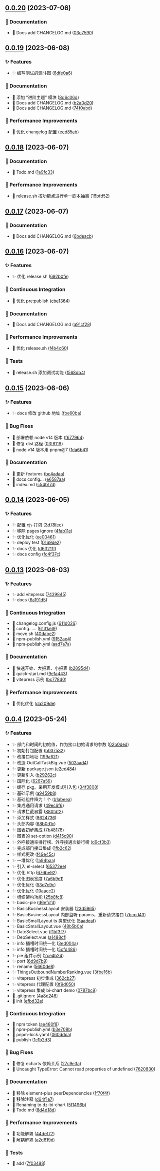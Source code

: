## [0.0.20](https://github.com/dizuncainiao/bi-chart/compare/v0.0.19...v0.0.20) (2023-07-06)

### 📝 Documentation

- 📝 Docs add CHANGELOG.md ([03c7590](https://github.com/dizuncainiao/bi-chart/commit/03c7590))

## [0.0.19](https://github.com/dizuncainiao/bi-chart/compare/v0.0.18...v0.0.19) (2023-06-08)

### ✨ Features

- ✨ 编写测试的漏斗图 ([6dfe0a6](https://github.com/dizuncainiao/bi-chart/commit/6dfe0a6))

### 📝 Documentation

- 📝 添加 “进阶主题” 模块 ([8d6c06d](https://github.com/dizuncainiao/bi-chart/commit/8d6c06d))
- 📝 Docs add CHANGELOG.md ([b2a0d20](https://github.com/dizuncainiao/bi-chart/commit/b2a0d20))
- 📝 Docs add CHANGELOG.md ([74f0abd](https://github.com/dizuncainiao/bi-chart/commit/74f0abd))

### 🚀 Performance Improvements

- 🚀 优化 changelog 配置 ([eed85ab](https://github.com/dizuncainiao/bi-chart/commit/eed85ab))

## [0.0.18](https://github.com/dizuncainiao/bi-chart/compare/v0.0.17...v0.0.18) (2023-06-07)

### 📝 Documentation

- 📝 Todo.md ([1a9fc33](https://github.com/dizuncainiao/bi-chart/commit/1a9fc33))

### 🚀 Performance Improvements

- 🚀 release.sh 按功能点进行单一脚本抽离 ([16bfd52](https://github.com/dizuncainiao/bi-chart/commit/16bfd52))

## [0.0.17](https://github.com/dizuncainiao/bi-chart/compare/v0.0.16...v0.0.17) (2023-06-07)

### 📝 Documentation

- 📝 Docs add CHANGELOG.md ([6bdeacb](https://github.com/dizuncainiao/bi-chart/commit/6bdeacb))

## [0.0.16](https://github.com/dizuncainiao/bi-chart/compare/v0.0.15...v0.0.16) (2023-06-07)

### ✨ Features

- ✨ 优化 release.sh ([692b0fe](https://github.com/dizuncainiao/bi-chart/commit/692b0fe))

### 🎡 Continuous Integration

- 🎡 优化 pre:publish ([cbe1364](https://github.com/dizuncainiao/bi-chart/commit/cbe1364))

### 📝 Documentation

- 📝 Docs add CHANGELOG.md ([a91cf28](https://github.com/dizuncainiao/bi-chart/commit/a91cf28))

### 🚀 Performance Improvements

- 🚀 优化 release.sh ([f4b4c60](https://github.com/dizuncainiao/bi-chart/commit/f4b4c60))

### 🚨 Tests

- 🚨 release.sh 添加调试功能 ([f568db4](https://github.com/dizuncainiao/bi-chart/commit/f568db4))

## [0.0.15](https://github.com/dizuncainiao/bi-chart/compare/v0.0.14...v0.0.15) (2023-06-06)

### ✨ Features

- ✨ docs 修改 github 地址 ([fbe60ba](https://github.com/dizuncainiao/bi-chart/commit/fbe60ba))

### 🐛 Bug Fixes

- 🐛 部署依赖 node v14 版本 ([f677964](https://github.com/dizuncainiao/bi-chart/commit/f677964))
- 🐛 修复 dist 路径 ([03f8119](https://github.com/dizuncainiao/bi-chart/commit/03f8119))
- 🐛 node v14 版本用 pnpm@7 ([1da6b41](https://github.com/dizuncainiao/bi-chart/commit/1da6b41))

### 📝 Documentation

- 📝 更新 features ([bc4adaa](https://github.com/dizuncainiao/bi-chart/commit/bc4adaa))
- 📝 docs config… ([e6587aa](https://github.com/dizuncainiao/bi-chart/commit/e6587aa))
- 📝 index.md ([c54b17d](https://github.com/dizuncainiao/bi-chart/commit/c54b17d))

## [0.0.14](https://github.com/dizuncainiao/bi-chart/compare/v0.0.13...v0.0.14) (2023-06-05)

### ✨ Features

- ✨ 配置 cjs 打包 ([3d78fce](https://github.com/dizuncainiao/bi-chart/commit/3d78fce))
- ✨ 移除 pages ignore ([4fab11e](https://github.com/dizuncainiao/bi-chart/commit/4fab11e))
- ✨ 优化优化 ([ee00461](https://github.com/dizuncainiao/bi-chart/commit/ee00461))
- ✨ deploy test ([0169de2](https://github.com/dizuncainiao/bi-chart/commit/0169de2))
- ✨ docs 优化 ([d63211f](https://github.com/dizuncainiao/bi-chart/commit/d63211f))
- ✨ docs config ([fc4f37c](https://github.com/dizuncainiao/bi-chart/commit/fc4f37c))

## [0.0.13](https://github.com/dizuncainiao/bi-chart/compare/v0.0.4...v0.0.13) (2023-06-03)

### ✨ Features

- ✨ add vitepress ([7439845](https://github.com/dizuncainiao/bi-chart/commit/7439845))
- ✨ docs ([6a191d5](https://github.com/dizuncainiao/bi-chart/commit/6a191d5))

### 🎡 Continuous Integration

- 🎡 changelog.config.js ([611d026](https://github.com/dizuncainiao/bi-chart/commit/611d026))
- 🎡 config…… ([6131a69](https://github.com/dizuncainiao/bi-chart/commit/6131a69))
- 🎡 move.sh ([40dabe2](https://github.com/dizuncainiao/bi-chart/commit/40dabe2))
- 🎡 npm-publish.yml ([9152ae4](https://github.com/dizuncainiao/bi-chart/commit/9152ae4))
- 🎡 npm-publish.yml ([aad7a7a](https://github.com/dizuncainiao/bi-chart/commit/aad7a7a))

### 📝 Documentation

- 📝 快速开始、大报表、小报表 ([b2895d4](https://github.com/dizuncainiao/bi-chart/commit/b2895d4))
- 📝 quick-start.md ([9e1a443](https://github.com/dizuncainiao/bi-chart/commit/9e1a443))
- 📝 vitepress 示例 ([bc778d0](https://github.com/dizuncainiao/bi-chart/commit/bc778d0))

### 🚀 Performance Improvements

- 🚀 优化优化 ([da209de](https://github.com/dizuncainiao/bi-chart/commit/da209de))

## [0.0.4](https://github.com/dizuncainiao/bi-chart/compare/4a8d248...v0.0.4) (2023-05-24)

### ✨ Features

- ✨ 部门和时间的初始值，作为接口初始请求的参数 ([02b0ded](https://github.com/dizuncainiao/bi-chart/commit/02b0ded))
- ✨ 初始打包配置 ([b037532](https://github.com/dizuncainiao/bi-chart/commit/b037532))
- ✨ 改接口地址 ([199a621](https://github.com/dizuncainiao/bi-chart/commit/199a621))
- ✨ 改造 OutCallTaskBig.vue ([502aad4](https://github.com/dizuncainiao/bi-chart/commit/502aad4))
- ✨ 更新 package.json ([e2ed484](https://github.com/dizuncainiao/bi-chart/commit/e2ed484))
- ✨ 更新引入 ([b29262c](https://github.com/dizuncainiao/bi-chart/commit/b29262c))
- ✨ 国际化 ([6267a59](https://github.com/dizuncainiao/bi-chart/commit/6267a59))
- ✨ 缓存 pkg。采用开发模式引入包 ([34f3808](https://github.com/dizuncainiao/bi-chart/commit/34f3808))
- ✨ 基础示例 ([a9459b8](https://github.com/dizuncainiao/bi-chart/commit/a9459b8))
- ✨ 基础组件降为 1 个 ([b1abeea](https://github.com/dizuncainiao/bi-chart/commit/b1abeea))
- ✨ 集成通用请求 ([49ec6f6](https://github.com/dizuncainiao/bi-chart/commit/49ec6f6))
- ✨ 请求拦截暴露 ([880fdf2](https://github.com/dizuncainiao/bi-chart/commit/880fdf2))
- ✨ 添加样式 ([8624736](https://github.com/dizuncainiao/bi-chart/commit/8624736))
- ✨ 头部内容 ([68b0d1c](https://github.com/dizuncainiao/bi-chart/commit/68b0d1c))
- ✨ 图表初步集成 ([7b48178](https://github.com/dizuncainiao/bi-chart/commit/7b48178))
- ✨ 图表的 set-option ([d415c90](https://github.com/dizuncainiao/bi-chart/commit/d415c90))
- ✨ 外呼接通率排行榜、外呼接通次排行榜 ([d9cf3b3](https://github.com/dizuncainiao/bi-chart/commit/d9cf3b3))
- ✨ 完成部门接口集成 ([1fb2c62](https://github.com/dizuncainiao/bi-chart/commit/1fb2c62))
- ✨ 样式更改 ([f49e45c](https://github.com/dizuncainiao/bi-chart/commit/f49e45c))
- ✨ 一堆优化 ([1a94baa](https://github.com/dizuncainiao/bi-chart/commit/1a94baa))
- ✨ 引入 el-select ([65372ee](https://github.com/dizuncainiao/bi-chart/commit/65372ee))
- ✨ 优化 http ([676be92](https://github.com/dizuncainiao/bi-chart/commit/676be92))
- ✨ 优化图表宽度 ([7a6b9e1](https://github.com/dizuncainiao/bi-chart/commit/7a6b9e1))
- ✨ 优化优化 ([53d7c9c](https://github.com/dizuncainiao/bi-chart/commit/53d7c9c))
- ✨ 优化优化 ([10aaec2](https://github.com/dizuncainiao/bi-chart/commit/10aaec2))
- ✨ 组织架构功能 ([25b8fc8](https://github.com/dizuncainiao/bi-chart/commit/25b8fc8))
- ✨ basic-pie ([d6efcfd](https://github.com/dizuncainiao/bi-chart/commit/d6efcfd))
- ✨ BasicBusinessLayout 安装器 ([23d5965](https://github.com/dizuncainiao/bi-chart/commit/23d5965))
- ✨ BasicBusinessLayout 内部监听 params，重新请求接口 ([7bccd43](https://github.com/dizuncainiao/bi-chart/commit/7bccd43))
- ✨ BasicSmallLayout ts 类型优化 ([5aadeaf](https://github.com/dizuncainiao/bi-chart/commit/5aadeaf))
- ✨ BasicSmallLayout.vue ([48b5b0a](https://github.com/dizuncainiao/bi-chart/commit/48b5b0a))
- ✨ DateSelect.vue ([f1bf3f7](https://github.com/dizuncainiao/bi-chart/commit/f1bf3f7))
- ✨ DepSelect.vue ([a1488cf](https://github.com/dizuncainiao/bi-chart/commit/a1488cf))
- ✨ info 插槽时间统一化 ([3ed004a](https://github.com/dizuncainiao/bi-chart/commit/3ed004a))
- ✨ info 插槽时间统一化 ([5cfd486](https://github.com/dizuncainiao/bi-chart/commit/5cfd486))
- ✨ pie 组件示例 ([2ce4b24](https://github.com/dizuncainiao/bi-chart/commit/2ce4b24))
- ✨ port ([6d9d7b9](https://github.com/dizuncainiao/bi-chart/commit/6d9d7b9))
- ✨ rename ([5660de8](https://github.com/dizuncainiao/bi-chart/commit/5660de8))
- ✨ ThingsOutboundNumberRanking.vue ([3fbe16b](https://github.com/dizuncainiao/bi-chart/commit/3fbe16b))
- ✨ vitepress 初步集成 ([362cb27](https://github.com/dizuncainiao/bi-chart/commit/362cb27))
- ✨ vitepress 代理配置 ([0f9d050](https://github.com/dizuncainiao/bi-chart/commit/0f9d050))
- ✨ vitepress 集成 bi-chart demo ([0787bc9](https://github.com/dizuncainiao/bi-chart/commit/0787bc9))
- 🎸 .gitignore ([4a8d248](https://github.com/dizuncainiao/bi-chart/commit/4a8d248))
- 🎸 init ([efbd32e](https://github.com/dizuncainiao/bi-chart/commit/efbd32e))

### 🎡 Continuous Integration

- 🎡 npm token ([ae480f8](https://github.com/dizuncainiao/bi-chart/commit/ae480f8))
- 🎡 npm-publish.yml ([b3e708b](https://github.com/dizuncainiao/bi-chart/commit/b3e708b))
- 🎡 pnpm-lock.yaml ([060ddda](https://github.com/dizuncainiao/bi-chart/commit/060ddda))
- 🎡 publish ([1c1b2d3](https://github.com/dizuncainiao/bi-chart/commit/1c1b2d3))

### 🐛 Bug Fixes

- 🐛 修复 echarts 依赖关系 ([27c9e3a](https://github.com/dizuncainiao/bi-chart/commit/27c9e3a))
- 🐛 Uncaught TypeError: Cannot read properties of undefined ([7620830](https://github.com/dizuncainiao/bi-chart/commit/7620830))

### 📝 Documentation

- 📝 移除 element-plus peerDependencies ([1f70f4f](https://github.com/dizuncainiao/bi-chart/commit/1f70f4f))
- 📝 移除注释 ([d64f1e7](https://github.com/dizuncainiao/bi-chart/commit/d64f1e7))
- 📝 Renaming to dz-bi-chart ([5f1496b](https://github.com/dizuncainiao/bi-chart/commit/5f1496b))
- 📝 Todo.md ([8d4d18d](https://github.com/dizuncainiao/bi-chart/commit/8d4d18d))

### 🚀 Performance Improvements

- 🚀 功能解耦 ([44de177](https://github.com/dizuncainiao/bi-chart/commit/44de177))
- 🚀 解耦解耦 ([a2d619d](https://github.com/dizuncainiao/bi-chart/commit/a2d619d))

### 🚨 Tests

- 🚨 add ([7f03488](https://github.com/dizuncainiao/bi-chart/commit/7f03488))
